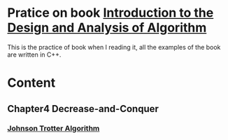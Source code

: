 # Pratice on book [Introduction to the Design and Analysis of Algorithm](https://www.amazon.com/Introduction-Design-Analysis-Algorithms-Levitin/dp/027376411X)


This is the practice of book <Introduction to the Design and Analysis of Algorithm> when I reading it, all the examples of the book are written in C++.



# Content

## Chapter4 Decrease-and-Conquer
### [Johnson Trotter Algorithm](Chapter4/JohnsonTrotter.cpp)

